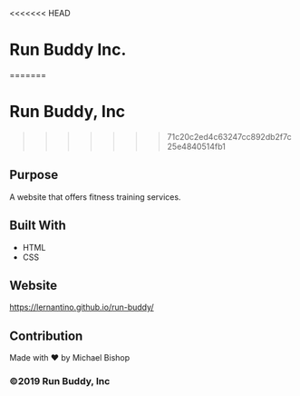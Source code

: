 <<<<<<< HEAD
# Run Buddy Inc.
=======
# Run Buddy, Inc
>>>>>>> 71c20c2ed4c63247cc892db2f7c25e4840514fb1

## Purpose
A website that offers fitness training services. 

## Built With
* HTML
* CSS

## Website
https://lernantino.github.io/run-buddy/

## Contribution
Made with ❤️ by Michael Bishop

### ©️2019 Run Buddy, Inc
